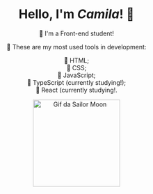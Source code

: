 <h1 align="center">Hello, I'm <i>Camila</i>! 🌙</h1>

<p align="center">🧸 I'm a Front-end student!
<p align="center">🦔 These are my most used tools in development:
<p align="center">🥞 HTML;<br>
🥞 CSS;<br>
🥞 JavaScript;<br>
🥞 TypeScript (currently studying!);<br>
🥞 React (currently studying!.<br>
<p align="center">
  <img src="https://img.wattpad.com/527509405a67af0f808eed941a169ae2851dc636/68747470733a2f2f73332e616d617a6f6e6177732e636f6d2f776174747061642d6d656469612d736572766963652f53746f7279496d6167652f4d68796643466e584e6b51494f513d3d2d3233363439313334322e313433663239386263353639396638302e676966" width="200" alt="Gif da Sailor Moon">
</p>
